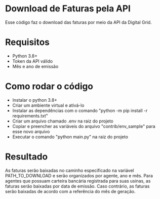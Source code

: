 # Download de Faturas pela API
Esse código faz o download das faturas por meio da API da Digital Grid.

# Requisitos
* Python 3.8+
* Token da API válido
* Mês e ano de emissão

# Como rodar o código
* Instalar o python 3.8+
* Criar um ambiente virtual e ativá-lo
* Instalar as dependências com o comando "python -m pip install -r requirements.txt"
* Criar um arquivo chamado .env na raiz do projeto
* Copiar e preencher as variáveis do arquivo "contrib/env_sample" para esse novo arquivo
* Executar o comando "python main.py" na raiz do projeto

# Resultado
As faturas serão baixadas no caminho especificado na variável PATH_TO_DOWNLOAD e serão organizados por
agente, ano e mês. Para agentes que possuam carteira bancária registrada para suas usinas, as faturas serão baixadas por data
de emissão. Caso contrário, as faturas serão baixadas de acordo com a referência do mês de geração.